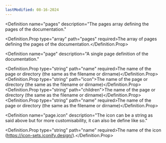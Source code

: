 ```yaml
---
lastModified: 08-16-2024
---
```


<script>
  import { Definition } from "$lib/components"
</script>

<Definition
  name="pages"
  description="The pages array defining the pages of the documentation."
>
  <Definition.Prop type="array" path="pages" required>The array of pages defining the pages of the documentation.</Definition.Prop>
</Definition>

<Definition
  name="page"
  description="A single page definition of the documentation."
>
  <Definition.Prop type="string" path="name" required>The name of the page or directory (the same as the filename or dirname)</Definition.Prop>
  <Definition.Prop type="string" path="icon">The name of the page or directory (the same as the filename or dirname)</Definition.Prop>
  <Definition.Prop type="string" path="children">The name of the page or directory (the same as the filename or dirname)</Definition.Prop>
  <Definition.Prop type="string" path="name" required>The name of the page or directory (the same as the filename or dirname)</Definition.Prop>
</Definition>

<Definition
  name="page.icon"
  description="The icon can be a string as said above but for more customisability, it can also be define like so."
>
  <Definition.Prop type="string" path="name" required>The name of the icon (https://icon-sets.iconify.design/).</Definition.Prop>
</Definition>
